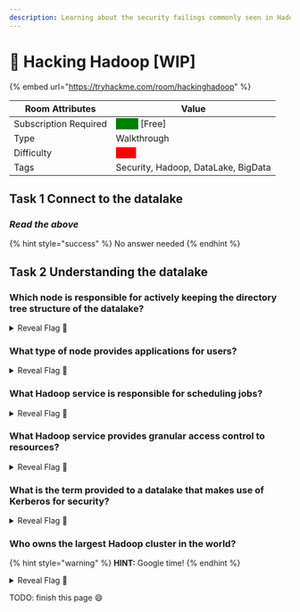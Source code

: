 ```yaml
---
description: Learning about the security failings commonly seen in Hadoop
---
```


# 🐘 Hacking Hadoop \[WIP]

{% embed url="https://tryhackme.com/room/hackinghadoop" %}

| Room Attributes       | Value                                                                   |
| --------------------- | ----------------------------------------------------------------------- |
| Subscription Required |  <mark style="color:green;background-color:green;">False</mark> \[Free] |
| Type                  | Walkthrough                                                             |
| Difficulty            |  <mark style="color:red;background-color:red;">Hard</mark>              |
| Tags                  | Security, Hadoop, DataLake, BigData                                     |

## Task 1 Connect to the datalake

### _Read the above_

{% hint style="success" %}
No answer needed
{% endhint %}

## Task 2 Understanding the datalake

### Which node is responsible for actively keeping the directory tree structure of the datalake?

<details>

<summary>Reveal Flag <span data-gb-custom-inline data-tag="emoji" data-code="1f6a9">🚩</span></summary>

:triangular\_flag\_on\_post:`n/a`

</details>

### What type of node provides applications for users?

<details>

<summary>Reveal Flag <span data-gb-custom-inline data-tag="emoji" data-code="1f6a9">🚩</span></summary>

:triangular\_flag\_on\_post:`n/a`

</details>

### What Hadoop service is responsible for scheduling jobs?

<details>

<summary>Reveal Flag <span data-gb-custom-inline data-tag="emoji" data-code="1f6a9">🚩</span></summary>

:triangular\_flag\_on\_post:`n/a`

</details>

### What Hadoop service provides granular access control to resources?

<details>

<summary>Reveal Flag <span data-gb-custom-inline data-tag="emoji" data-code="1f6a9">🚩</span></summary>

:triangular\_flag\_on\_post:`n/a`

</details>

### What is the term provided to a datalake that makes use of Kerberos for security?

<details>

<summary>Reveal Flag <span data-gb-custom-inline data-tag="emoji" data-code="1f6a9">🚩</span></summary>

:triangular\_flag\_on\_post:`n/a`

</details>

### Who owns the largest Hadoop cluster in the world?

{% hint style="warning" %}
**HINT:** Google time!
{% endhint %}

<details>

<summary>Reveal Flag <span data-gb-custom-inline data-tag="emoji" data-code="1f6a9">🚩</span></summary>

:triangular\_flag\_on\_post:`n/a`

</details>



TODO: finish this page :smile:



